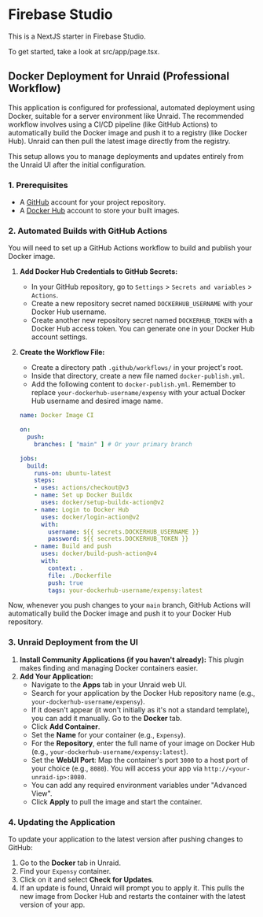 # Firebase Studio

This is a NextJS starter in Firebase Studio.

To get started, take a look at src/app/page.tsx.

## Docker Deployment for Unraid (Professional Workflow)

This application is configured for professional, automated deployment using Docker, suitable for a server environment like Unraid. The recommended workflow involves using a CI/CD pipeline (like GitHub Actions) to automatically build the Docker image and push it to a registry (like Docker Hub). Unraid can then pull the latest image directly from the registry.

This setup allows you to manage deployments and updates entirely from the Unraid UI after the initial configuration.

### 1. Prerequisites

*   A [GitHub](https://github.com/) account for your project repository.
*   A [Docker Hub](https://hub.docker.com/) account to store your built images.

### 2. Automated Builds with GitHub Actions

You will need to set up a GitHub Actions workflow to build and publish your Docker image.

1.  **Add Docker Hub Credentials to GitHub Secrets:**
    *   In your GitHub repository, go to `Settings` > `Secrets and variables` > `Actions`.
    *   Create a new repository secret named `DOCKERHUB_USERNAME` with your Docker Hub username.
    *   Create another new repository secret named `DOCKERHUB_TOKEN` with a Docker Hub access token. You can generate one in your Docker Hub account settings.

2.  **Create the Workflow File:**
    *   Create a directory path `.github/workflows/` in your project's root.
    *   Inside that directory, create a new file named `docker-publish.yml`.
    *   Add the following content to `docker-publish.yml`. Remember to replace `your-dockerhub-username/expensy` with your actual Docker Hub username and desired image name.

    ```yaml
    name: Docker Image CI

    on:
      push:
        branches: [ "main" ] # Or your primary branch

    jobs:
      build:
        runs-on: ubuntu-latest
        steps:
        - uses: actions/checkout@v3
        - name: Set up Docker Buildx
          uses: docker/setup-buildx-action@v2
        - name: Login to Docker Hub
          uses: docker/login-action@v2
          with:
            username: ${{ secrets.DOCKERHUB_USERNAME }}
            password: ${{ secrets.DOCKERHUB_TOKEN }}
        - name: Build and push
          uses: docker/build-push-action@v4
          with:
            context: .
            file: ./Dockerfile
            push: true
            tags: your-dockerhub-username/expensy:latest
    ```

Now, whenever you push changes to your `main` branch, GitHub Actions will automatically build the Docker image and push it to your Docker Hub repository.

### 3. Unraid Deployment from the UI

1.  **Install Community Applications (if you haven't already):** This plugin makes finding and managing Docker containers easier.
2.  **Add Your Application:**
    *   Navigate to the **Apps** tab in your Unraid web UI.
    *   Search for your application by the Docker Hub repository name (e.g., `your-dockerhub-username/expensy`).
    *   If it doesn't appear (it won't initially as it's not a standard template), you can add it manually. Go to the **Docker** tab.
    *   Click **Add Container**.
    *   Set the **Name** for your container (e.g., `Expensy`).
    *   For the **Repository**, enter the full name of your image on Docker Hub (e.g., `your-dockerhub-username/expensy:latest`).
    *   Set the **WebUI Port**: Map the container's port `3000` to a host port of your choice (e.g., `8080`). You will access your app via `http://<your-unraid-ip>:8080`.
    *   You can add any required environment variables under "Advanced View".
    *   Click **Apply** to pull the image and start the container.

### 4. Updating the Application

To update your application to the latest version after pushing changes to GitHub:

1.  Go to the **Docker** tab in Unraid.
2.  Find your `Expensy` container.
3.  Click on it and select **Check for Updates**.
4.  If an update is found, Unraid will prompt you to apply it. This pulls the new image from Docker Hub and restarts the container with the latest version of your app.
